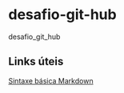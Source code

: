 # desafio-git-hub
desafio_git_hub
## Links úteis
[Sintaxe básica Markdown](https://www.markdownguide.org/getting-started/)
